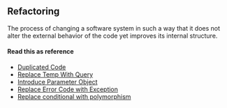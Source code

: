 Refactoring
----------------------------------------------

 The process of changing a software system in such a way that it does not alter the external behavior of the code yet improves its internal structure.

#### Read this as reference

* [Duplicated Code](http://josdem.io/techtalk/refactoring/duplicated_code/)
* [Replace Temp With Query](http://josdem.io/techtalk/refactoring/replace_temp_with_query)
* [Introduce Parameter Object](http://josdem.io/techtalk/refactoring/introduce_parameter_object)
* [Replace Error Code with Exception](http://josdem.io/techtalk/refactoring/replace_error_code_with_exception)
* [Replace conditional with polymorphism](http://josdem.io/techtalk/refactoring/replace_conditional_with_polymorphism)
